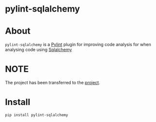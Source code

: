 pylint-sqlalchemy
================

# About

`pylint-sqlalchemy` is a [Pylint](http://pylint.org) plugin for improving code analysis for when analysing code using [Sqlalchemy](http://www.sqlalchemy.org/)

# NOTE

The project has been transferred to the [project](https://github.com/gwax/pylint-sqlalchemy).

# Install

```
pip install pylint-sqlalchemy
```
